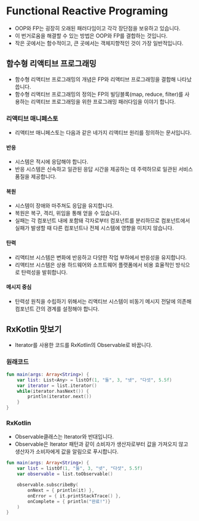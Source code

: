 # Functional Reactive Programing
* OOP와 FP는 굉장히 오래된 패러다임이고 각각 장단점을 보유하고 있습니다.
* 이 번거로움을 해결할 수 있는 방법은 OOP와 FP를 결합하는 것입니다.
* 작은 곳에서는 함수적이고, 큰 곳에서는 객체지향적인 것이 가장 일반적입니다.

## 함수형 리액티브 프로그래밍
* 함수형 리액티브 프로그래밍의 개념은 FP와 리액티브 프로그래밍을 결합해 나타났씁니다.
* 함수형 리액티브 프로그래밍의 정의는 FP의 빌딩블록(map, reduce, filter)를 사용하는 리액티브 프로그래밍을 위한 프로그래밍 패러다임을 이야기 합니다.

### 리액티브 매니페스토
* 리액티브 매니페스토는 다음과 같은 네가지 리액티브 원리를 정의하는 문서입니다.

#### 반응
* 시스템은 적시에 응답해야 합니다.
* 반응 시스템은 신속하고 일관된 응답 시간을 제공하는 데 주력하므로 일관된 서비스 품질을 제공합니다.

#### 복원
* 시스템이 장애와 마주쳐도 응답을 유지합니다.
* 복원은 복구, 격리, 위임을 통해 얻을 수 있습니다.
* 실패는 각 컴포넌트 내에 포함돼 각자로부터 컴포넌트를 분리하므로 컴포넌트에서 실패가 발생할 때 다른 컴포넌트나 전체 시스템에 영향을 미치지 않습니다.

#### 탄력
* 리액티브 시스템은 변화에 반응하고 다양한 작업 부하에서 반응성을 유지합니다.
* 리액티브 시스템은 상용 하드웨어와 소프트웨어 플랫폼에서 비용 효율적인 방식으로 탄력성을 발휘합니다.

#### 메시지 중심
* 탄력성 원칙을 수립하기 위해서는 리액티브 시스템이 비동기 메시지 전달에 의존해 컴포넌트 간의 경계를 설정해야 합니다.

## RxKotlin 맛보기
* Iterator를 사용한 코드를 RxKotlin의 Observable로 바꿉니다.

### 원래코드
~~~kotlin
fun main(args: Array<String>) {
    var list: List<Any> = listOf(1, "둘", 3, "넷", "다섯", 5.5f)
    var iterator = list.iterator()
    while(iterator.hasNext()) {
        println(iterator.next())
    }
}
~~~

### RxKotlin
* Observable클래스는 Iterator와 반대입니다.
* Observable은 Iterator 패턴과 같이 소비자가 생산자로부터 값을 가져오지 않고 생산자가 소비자에게 값을 알림으로 푸시합니다.

~~~kotlin
fun main(args: Array<String>) {
    var list = listOf(1, "둘", 3, "넷", "다섯", 5.5f)
    var observable = list.toObservable()

    observable.subscribeBy(
        onNext = { println(it) },
        onError = { it.printStackTrace() },
        onComplete = { println("완료!")}
    )
}
~~~